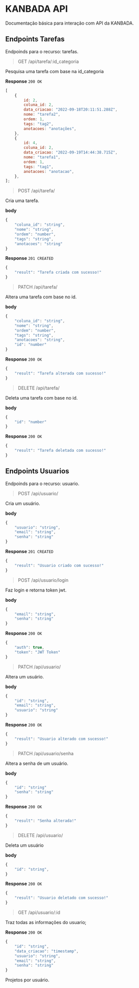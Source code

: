 # KANBADA API

Documentação básica para interação com API da KANBADA.

## Endpoints Tarefas

Endpoinds para o recurso: tarefas.

> GET /api/tarefa/:id_categoria

Pesquisa uma tarefa com base na id_categoria

**Response**
`200 OK`

```js
[
	{
		id: 2,
		coluna_id: 2,
		data_criacao: "2022-09-18T20:11:51.288Z",
		nome: "tarefa2",
		ordem: 1,
		tags: "tag2",
		anotacoes: "anotações",
	},
	{
		id: 4,
		coluna_id: 2,
		data_criacao: "2022-09-19T14:44:38.715Z",
		nome: "tarefa1",
		ordem: 1,
		tags: "tag1",
		anotacoes: "anotacao",
	},
];
```

> POST /api/tarefa/

Cria uma tarefa.

**body**

```js
{
    "coluna_id": "string",
    "nome": "string",
    "ordem": "number",
    "tags": "string",
    "anotacoes": "string"
}
```

**Response**
`201 CREATED`

```js
{
    "result": "Tarefa criada com sucesso!"
}
```

> PATCH /api/tarefa/

Altera uma tarefa com base no id.

**body**

```js
{
    "coluna_id": "string",
    "nome": "string",
    "ordem": "number",
    "tags": "string",
    "anotacoes": "string",
    "id": "number"
}
```

**Response**
`200 OK`

```js
{
    "result": "Tarefa alterada com sucesso!"
}
```

> DELETE /api/tarefa/

Deleta uma tarefa com base no id.

**body**

```js
{
    "id": "number"
}
```

**Response**
`200 OK`

```js
{
    "result": "Tarefa deletada com sucesso!"
}
```

## Endpoints Usuarios

Endpoinds para o recurso: usuario.

> POST /api/usuario/

Cria um usuário.

**body**

```js
{
    "usuario": "string",
    "email": "string",
    "senha": "string"
}
```

**Response**
`201 CREATED`

```js
{
    "result": "Usuario criado com sucesso!"
}
```

> POST /api/usuario/login

Faz login e retorna token jwt.

**body**

```js
{
    "email": "string",
    "senha": "string"
}
```

**Response**
`200 OK`

```js
{
	"auth": true,
	"token": "JWT Token"
}
```

> PATCH /api/usuario/

Altera um usuário.

**body**

```js
{
    "id": "string",
    "email": "string",
    "usuario": "string"
}
```

**Response**
`200 OK`

```js
{
    "result": "Usuario alterado com sucesso!"
}
```

> PATCH /api/usuario/senha

Altera a senha de um usuário.

**body**

```js
{
    "id": "string"
    "senha": "string"
}
```

**Response**
`200 OK`

```js
{
    "result": "Senha alterada!"
}
```

> DELETE /api/usuario/

Deleta um usuário

**body**

```js
{
    "id": "string",
}
```

**Response**
`200 OK`

```js
{
    "result": "Usuario deletado com sucesso!"
}
```

> GET /api/usuario/:id

Traz todas as informações do usuario;

**Response**
`200 OK`

```js
{
	"id": "string",
	"data_criacao": "timestamp",
	"usuario": "string",
	"email": "string",
	"senha": "string"
}
```

Projetos por usuário.